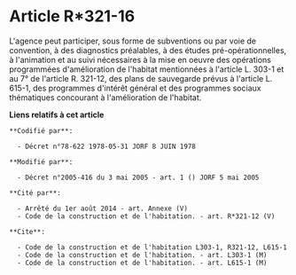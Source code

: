 # Article R*321-16

L'agence peut participer, sous forme de subventions ou par voie de convention, à des diagnostics préalables, à des études
pré-opérationnelles, à l'animation et au suivi nécessaires à la mise en oeuvre des opérations programmées d'amélioration de
l'habitat mentionnées à l'article L. 303-1 et au 7° de l'article R. 321-12, des plans de sauvegarde prévus à l'article L.
615-1, des programmes d'intérêt général et des programmes sociaux thématiques concourant à l'amélioration de l'habitat.

**Liens relatifs à cet article**

	**Codifié par**:

	  - Décret n°78-622 1978-05-31 JORF 8 JUIN 1978

	**Modifié par**:

	  - Décret n°2005-416 du 3 mai 2005 - art. 1 () JORF 5 mai 2005

	**Cité par**:

	  - Arrêté du 1er août 2014 - art. Annexe (V)
	  - Code de la construction et de l'habitation. - art. R*321-12 (V)

	**Cite**:

	  - Code de la construction et de l'habitation L303-1, R321-12, L615-1
	  - Code de la construction et de l'habitation. - art. L303-1 (M)
	  - Code de la construction et de l'habitation. - art. L615-1 (M)
